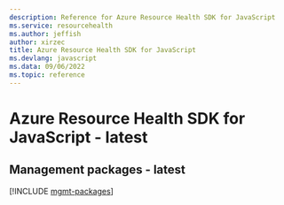 ```yaml
---
description: Reference for Azure Resource Health SDK for JavaScript
ms.service: resourcehealth
ms.author: jeffish
author: xirzec
title: Azure Resource Health SDK for JavaScript
ms.devlang: javascript
ms.data: 09/06/2022
ms.topic: reference
---
```

# Azure Resource Health SDK for JavaScript - latest

## Management packages - latest
[!INCLUDE [mgmt-packages](resource-health-mgmt-index.md)]